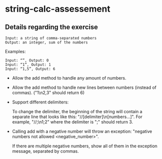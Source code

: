 # string-calc-assessement

Details regarding the exercise
----

    Input: a string of comma-separated numbers
    Output: an integer, sum of the numbers

Examples:

    Input: “”, Output: 0
    Input: “1”, Output: 1
    Input: “1,5”, Output: 6

- Allow the add method to handle any amount of numbers.

- Allow the add method to handle new lines between numbers (instead of commas). ("1\n2,3" should return 6)

- Support different delimiters:

    To change the delimiter, the beginning of the string will contain a separate line that looks like this: "//[delimiter]\n[numbers…]". For example, "//;\n1;2" where the delimiter is ";" should return 3.

- Calling add with a negative number will throw an exception: "negative numbers not allowed <negative_number>".

    If there are multiple negative numbers, show all of them in the exception message, separated by commas.

